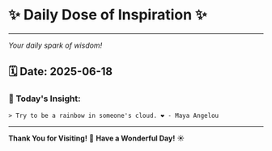 # ✨ Daily Dose of Inspiration ✨

--- 

_Your daily spark of wisdom!_

## 🗓️ Date: **2025-06-18**

### 💬 Today's Insight:
```
> Try to be a rainbow in someone's cloud. ❤️ - Maya Angelou
```

--- 

**Thank You for Visiting!** 🙏
**Have a Wonderful Day!** ☀️

